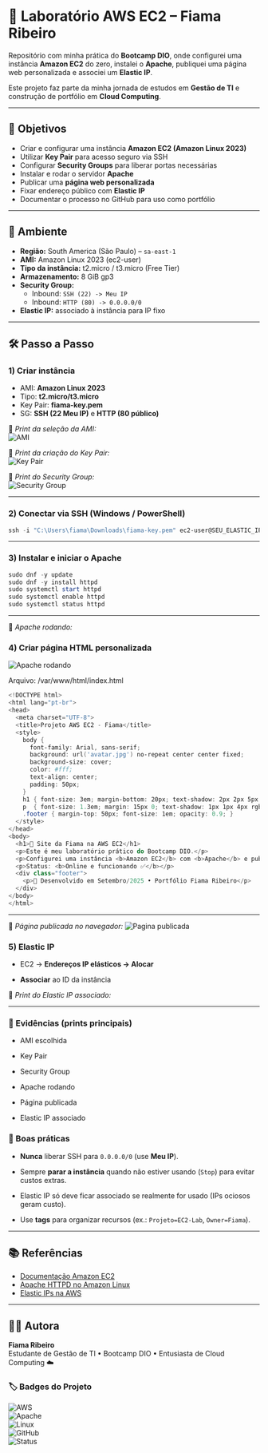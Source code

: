 # 🚀 Laboratório AWS EC2 – Fiama Ribeiro

Repositório com minha prática do **Bootcamp DIO**, onde configurei uma instância **Amazon EC2** do zero, instalei o **Apache**, publiquei uma página web personalizada e associei um **Elastic IP**.  

Este projeto faz parte da minha jornada de estudos em **Gestão de TI** e construção de portfólio em **Cloud Computing**.  

---

## 🎯 Objetivos
- Criar e configurar uma instância **Amazon EC2 (Amazon Linux 2023)**
- Utilizar **Key Pair** para acesso seguro via SSH
- Configurar **Security Groups** para liberar portas necessárias
- Instalar e rodar o servidor **Apache**
- Publicar uma **página web personalizada**
- Fixar endereço público com **Elastic IP**
- Documentar o processo no GitHub para uso como portfólio

---

## 🧪 Ambiente
- **Região:** South America (São Paulo) – `sa-east-1`
- **AMI:** Amazon Linux 2023 (ec2-user)
- **Tipo da instância:** t2.micro / t3.micro (Free Tier)
- **Armazenamento:** 8 GiB gp3
- **Security Group:**
  - Inbound: `SSH (22) -> Meu IP`
  - Inbound: `HTTP (80) -> 0.0.0.0/0`
- **Elastic IP:** associado à instância para IP fixo

---

## 🛠️ Passo a Passo

### 1) Criar instância
- AMI: **Amazon Linux 2023**
- Tipo: **t2.micro/t3.micro**
- Key Pair: **fiama-key.pem**
- SG: **SSH (22 Meu IP)** e **HTTP (80 público)**

📸 *Print da seleção da AMI:*  
![AMI](images/ami.png)

📸 *Print da criação do Key Pair:*  
![Key Pair](images/03-keypair.png)

📸 *Print do Security Group:*  
![Security Group](images/04-sg.png)

---

### 2) Conectar via SSH (Windows / PowerShell)
```powershell
ssh -i "C:\Users\fiama\Downloads\fiama-key.pem" ec2-user@SEU_ELASTIC_IP
```

---

### 3) Instalar e iniciar o Apache
```powershell
sudo dnf -y update
sudo dnf -y install httpd
sudo systemctl start httpd
sudo systemctl enable httpd
sudo systemctl status httpd
```

---

📸 *Apache rodando:*
### 4) Criar página HTML personalizada
![Apache rodando](images/07-httpd.png)

Arquivo: /var/www/html/index.html
```powershell
<!DOCTYPE html>
<html lang="pt-br">
<head>
  <meta charset="UTF-8">
  <title>Projeto AWS EC2 - Fiama</title>
  <style>
    body {
      font-family: Arial, sans-serif;
      background: url('avatar.jpg') no-repeat center center fixed;
      background-size: cover;
      color: #fff;
      text-align: center;
      padding: 50px;
    }
    h1 { font-size: 3em; margin-bottom: 20px; text-shadow: 2px 2px 5px rgba(0,0,0,0.7); }
    p  { font-size: 1.3em; margin: 15px 0; text-shadow: 1px 1px 4px rgba(0,0,0,0.6); }
    .footer { margin-top: 50px; font-size: 1em; opacity: 0.9; }
  </style>
</head>
<body>
  <h1>🚀 Site da Fiama na AWS EC2</h1>
  <p>Este é meu laboratório prático do Bootcamp DIO.</p>
  <p>Configurei uma instância <b>Amazon EC2</b> com <b>Apache</b> e publiquei este site diretamente na nuvem ☁️.</p>
  <p>Status: <b>Online e funcionando ✅</b></p>
  <div class="footer">
    <p>📌 Desenvolvido em Setembro/2025 • Portfólio Fiama Ribeiro</p>
  </div>
</body>
</html>
```

---

📸 *Página publicada no navegador:*
![Pagina publicada](images/08-site.png)

### 5) Elastic IP

- EC2 → **Endereços IP elásticos → Alocar**

- **Associar** ao ID da instância

📸 *Print do Elastic IP associado:*

---

### 📸 Evidências (prints principais)

- AMI escolhida

- Key Pair

- Security Group

- Apache rodando

- Página publicada

- Elastic IP associado

### 🔐 Boas práticas

- **Nunca** liberar SSH para ``` 0.0.0.0/0 ``` (use **Meu IP**).

- Sempre **parar a instância** quando não estiver usando (```Stop```) para evitar custos extras.

- Elastic IP só deve ficar associado se realmente for usado (IPs ociosos geram custo).

- Use **tags** para organizar recursos (ex.: ```Projeto=EC2-Lab```, ```Owner=Fiama```).

---

## 📚 Referências
- [Documentação Amazon EC2](https://docs.aws.amazon.com/pt_br/AWSEC2/latest/UserGuide/concepts.html)  
- [Apache HTTPD no Amazon Linux](https://httpd.apache.org/)  
- [Elastic IPs na AWS](https://docs.aws.amazon.com/pt_br/AWSEC2/latest/UserGuide/elastic-ip-addresses-eip.html)  

---

## 👩‍💻 Autora
**Fiama Ribeiro**  
Estudante de Gestão de TI • Bootcamp DIO • Entusiasta de Cloud Computing ☁️  

### 🏷️ Badges do Projeto
![AWS](https://img.shields.io/badge/AWS-EC2-orange?logo=amazon-aws&logoColor=white)  
![Apache](https://img.shields.io/badge/Apache-HTTPD-red?logo=apache&logoColor=white)  
![Linux](https://img.shields.io/badge/Linux-Amazon%20Linux-blue?logo=linux&logoColor=white)  
![GitHub](https://img.shields.io/badge/Versionado%20no-GitHub-black?logo=github)  
![Status](https://img.shields.io/badge/Status-Online-success?logo=serverless)  
